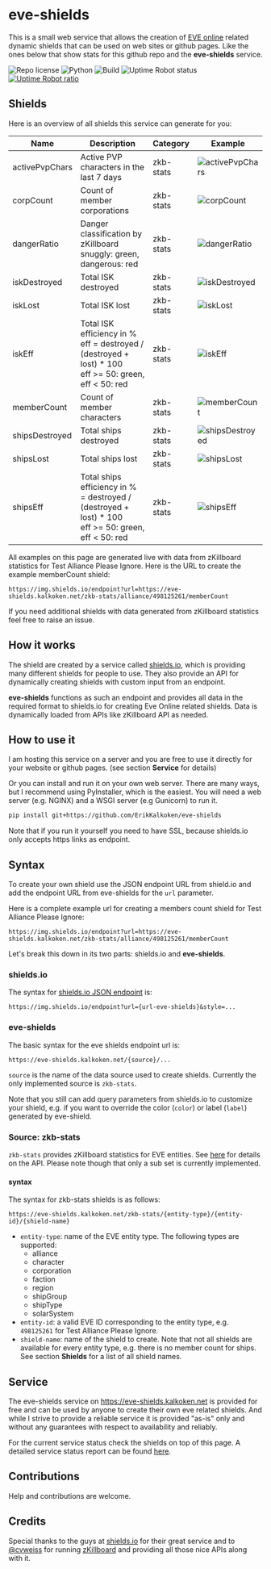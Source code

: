 # eve-shields

This is a small web service that allows the creation of [EVE online](https://en.wikipedia.org/wiki/Eve_Online) related dynamic shields that can be used on web sites or github pages. Like the ones below that show stats for this github repo and the **eve-shields** service.

![Repo license](https://img.shields.io/github/license/ErikKalkoken/eve-shields)
![Python](https://img.shields.io/badge/python-3.5-blue)
![Build](https://api.travis-ci.org/ErikKalkoken/eve-shields.svg?branch=master)
![Uptime Robot status](https://img.shields.io/uptimerobot/status/m783377950-d030d9c007b33bdb219ac4e5)
[![Uptime Robot ratio](https://img.shields.io/uptimerobot/ratio/m783377950-d030d9c007b33bdb219ac4e5)](https://stats.uptimerobot.com/voNrrI7ooP)

## Shields

Here is an overview of all shields this service can generate for you:

Name | Description | Category | Example
--- | --- | --- | ---
activePvpChars | Active PVP characters in the last 7 days | zkb-stats | ![activePvpChars](https://img.shields.io/endpoint?url=https://eve-shields.kalkoken.net/zkb-stats/alliance/498125261/activePvpChars)
corpCount | Count of member corporations | zkb-stats| ![corpCount](https://img.shields.io/endpoint?url=https://eve-shields.kalkoken.net/zkb-stats/alliance/498125261/corpCount)
dangerRatio | Danger classification by zKillboard <br> snuggly: green, dangerous: red | zkb-stats | ![dangerRatio](https://img.shields.io/endpoint?url=https://eve-shields.kalkoken.net/zkb-stats/alliance/498125261/dangerRatio)
iskDestroyed | Total ISK destroyed | zkb-stats | ![iskDestroyed](https://img.shields.io/endpoint?url=https://eve-shields.kalkoken.net/zkb-stats/alliance/498125261/iskDestroyed)
iskLost | Total ISK lost | zkb-stats | ![iskLost](https://img.shields.io/endpoint?url=https://eve-shields.kalkoken.net/zkb-stats/alliance/498125261/iskLost)
iskEff | Total ISK efficiency in % <br> eff = destroyed / (destroyed + lost) * 100 <br> eff >= 50: green, eff < 50: red  | zkb-stats | ![iskEff](https://img.shields.io/endpoint?url=https://eve-shields.kalkoken.net/zkb-stats/alliance/498125261/iskEff)
memberCount | Count of member characters | zkb-stats| ![memberCount](https://img.shields.io/endpoint?url=https://eve-shields.kalkoken.net/zkb-stats/alliance/498125261/memberCount)
shipsDestroyed | Total ships destroyed | zkb-stats | ![shipsDestroyed](https://img.shields.io/endpoint?url=https://eve-shields.kalkoken.net/zkb-stats/alliance/498125261/shipsDestroyed)
shipsLost | Total ships lost  | zkb-stats| ![shipsLost](https://img.shields.io/endpoint?url=https://eve-shields.kalkoken.net/zkb-stats/alliance/498125261/shipsLost)
shipsEff | Total ships efficiency in % <br> = destroyed / (destroyed + lost) * 100  <br> eff >= 50: green, eff < 50: red | zkb-stats| ![shipsEff](https://img.shields.io/endpoint?url=https://eve-shields.kalkoken.net/zkb-stats/alliance/498125261/shipsEff)

All examples on this page are generated live with data from zKillboard statistics for Test Alliance Please Ignore. Here is the URL to create the example memberCount shield:

```plain
https://img.shields.io/endpoint?url=https://eve-shields.kalkoken.net/zkb-stats/alliance/498125261/memberCount
```

If you need additional shields with data generated from zKillboard statistics feel free to raise an issue.

## How it works

The shield are created by a service called [shields.io](shields.io), which is providing many different shields for people to use. They also provide an API for dynamically creating shields with custom input from an endpoint.

**eve-shields** functions as such an endpoint and provides all data in the required format to shields.io for creating Eve Online related shields. Data is dynamically loaded from APIs like zKillboard API as needed.

## How to use it

I am hosting this service on a server and you are free to use it directly for your website or github pages. (see section **Service** for details)

Or you can install and run it on your own web server. There are many ways, but I recommend using PyInstaller, which is the easiest. You will need a web server (e.g. NGINX) and a WSGI server (e.g Gunicorn) to run it.

```bash
pip install git+https://github.com/ErikKalkoken/eve-shields
```

Note that if you run it yourself you need to have SSL, because shields.io only accepts https links as endpoint.

## Syntax

To create your own shield use the JSON endpoint URL from shield.io and add the endpoint URL from eve-shields for the `url` parameter.

Here is a complete example url for creating a members count shield for Test Alliance Please Ignore:

```plain
https://img.shields.io/endpoint?url=https://eve-shields.kalkoken.net/zkb-stats/alliance/498125261/memberCount
```

Let's break this down in its two parts: shields.io and **eve-shields**.

### shields.io

The syntax for [shields.io JSON endpoint](https://shields.io/endpoint) is:

```plain
https://img.shields.io/endpoint?url={url-eve-shields}&style=...
```

### eve-shields

The basic syntax for the  eve shields endpoint url is:

```plain
https://eve-shields.kalkoken.net/{source}/...
```

 `source` is the name of the data source used to create shields. Currently the only implemented source is `zkb-stats`.

Note that you still can add query parameters from shields.io to customize your shield, e.g. if you want to override the color (`color`) or label (`label`) generated by eve-shield.

### Source: zkb-stats

`zkb-stats` provides zKillboard statistics for EVE entities.  See [here](https://github.com/zKillboard/zKillboard/wiki/API-(Statistics)) for details on the API. Please note though that only a sub set is currently implemented.

#### syntax

The syntax for zkb-stats shields is as follows:

```plain
https://eve-shields.kalkoken.net/zkb-stats/{entity-type}/{entity-id}/{shield-name}
```

- `entity-type`: name of the EVE entity type. The following types are supported:
  - alliance
  - character
  - corporation  
  - faction
  - region
  - shipGroup
  - shipType  
  - solarSystem
- `entity-id`: a valid EVE ID corresponding to the entity type, e.g. `498125261` for Test Alliance Please Ignore.
- `shield-name`: name of the shield to create. Note that not all shields are available for every entity type, e.g. there is no member count for ships. See section **Shields** for a list of all shield names.

## Service

The eve-shields service on https://eve-shields.kalkoken.net is provided for free and can be used by anyone to create their own eve related shields. And while I strive to provide a reliable service it is provided "as-is" only and without any guarantees with respect to availability and reliably.

For the current service status check the shields on top of this page. A detailed service status report can be found [here](https://stats.uptimerobot.com/voNrrI7ooP).

## Contributions

Help and contributions are welcome.

## Credits

Special thanks to the guys at [shields.io](https://shields.io) for their great service and to [@cvweiss](https://github.com/cvweiss) for running [zKillboard](https://github.com/zKillboard/zKillboard) and providing all those nice APIs along with it.
